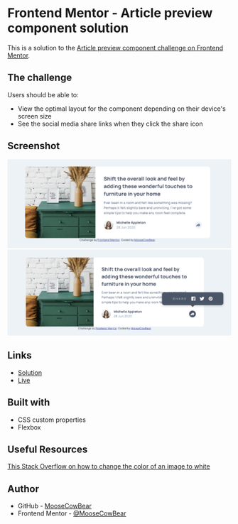 # Frontend Mentor - Article preview component solution

This is a solution to the [Article preview component challenge on Frontend Mentor](https://www.frontendmentor.io/challenges/article-preview-component-dYBN_pYFT).

## The challenge

Users should be able to:

- View the optimal layout for the component depending on their device's screen size
- See the social media share links when they click the share icon

## Screenshot

![alt text](screenshots/desktop.png "article preview component desktop design")
![alt text](screenshots/desktop-active.png "article preview component desktop active")

## Links

- [Solution]()
- [Live]()

## Built with

- CSS custom properties
- Flexbox

## Useful Resources

[This Stack Overflow on how to change the color of an image to white](https://stackoverflow.com/questions/52829623/how-to-make-a-color-white-using-filter-property-in-css)

## Author

- GitHub - [MooseCowBear](https://github.com/MooseCowBear)
- Frontend Mentor - [@MooseCowBear](https://www.frontendmentor.io/profile/MooseCowBear)

